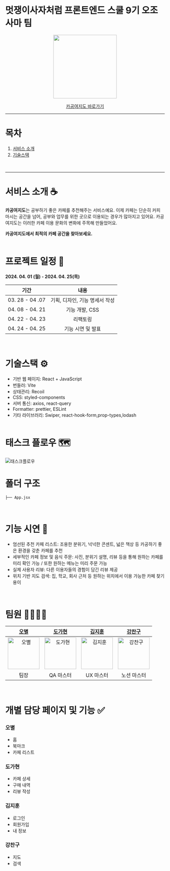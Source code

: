 # 멋쟁이사자처럼 프론트엔드 스쿨 9기 오조사마 팀
<div align="center"> 
    <img src="https://github.com/loeybho/Cagong/assets/85167497/6c7d05b1-044e-47d3-a4de-699c7ae34bca" style="width:200px;">
 <br />
  
  [카공여지도 바로가기](https://cagongmap.netlify.app/)
</div>

---

# 목차
1. [서비스 소개](#서비스-소개-)
2. [기술스택](#기술스택-)

<br />

---

# 서비스 소개 ☕️
**카공여지도**는 공부하기 좋은 카페를 추천해주는 서비스예요. 이제 카페는 단순히 커피 마시는 공간을 넘어, 공부와 업무를 위한 곳으로 이용되는 경우가 많아지고 있어요. 카공여지도는 이러한 카페 이용 문화의 변화에 주목해 만들었어요.

**카공여지도에서 최적의 카페 공간을 찾아보세요.**
<br /><br />

# 프로젝트 일정 📅
**2024. 04. 01 (월) - 2024. 04. 25(목)**

|기간|내용|
| :----: | :--: |
|03. 28 - 04 .07 |기획, 디자인, 기능 명세서 작성|
|04. 08 - 04. 21 |기능 개발, CSS|
|04. 22 - 04. 23 |리팩토링|
|04. 24 - 04. 25 |기능 시연 및 발표|

<br />

# 기술스택 ⚙️
- 기반 웹 페이지: React + JavaScript
- 번들러: Vite
- 상태관리: Recoil
- CSS: styled-components
- 서버 통신: axios, react-query
- Formatter: prettier, ESLint
- 기타 라이브러리: Swiper, react-hook-form,prop-types,lodash
<br /><br />

# 태스크 플로우 🗺️
<img alt="태스크플로우" src="https://github.com/loeybho/Cagong/assets/85167497/21b82b6d-2674-4ab3-b0b5-c56db161dd5d">

<br />

# 폴더 구조
  ```
├── App.jsx
  ```
<br />

# 기능 시연 👀
- 엄선된 추천 카페 리스트: 조용한 분위기, 넉넉한 콘센트, 넓은 책상 등 카공하기 좋은 환경을 갖춘 카페를 추천
- 세부적인 카페 정보 및 음식 주문: 사진, 분위기 설명, 리뷰 등을 통해 원하는 카페를 미리 확인 가능 / 또한 원하는 메뉴는 미리 주문 가능
- 실제 사용자 리뷰: 다른 이용자들의 경험이 담긴 리뷰 제공
- 위치 기반 지도 검색: 집, 학교, 회사 근처 등 원하는 위치에서 이용 가능한 카페 찾기 용이

<br />

# 팀원 🧑‍🧑‍🧒‍🧒

| [오별](https://github.com/loeybho) | [도가현](https://github.com/do990118) | [김지훈](https://github.com/noohijimik) | [강찬구](https://github.com/lovemagician) |
| :---: | :---: | :---: | :---: |
| <img alt="오별" src="https://github.com/loeybho/Cagong/assets/85167497/0bf08f4e-0e6a-4cf8-a483-3cdfbc94d4f2" height="100" width="100"> | <img alt="도가현" src="https://github.com/loeybho/Cagong/assets/85167497/d9a3e5b1-c99d-4e54-92b1-1a8a3c416988" height="100" width="100"> | <img alt="김지훈" src="https://github.com/loeybho/Cagong/assets/85167497/b904dfca-e28c-4caa-aff6-45f9b05ce3f2" height="100" width="100"> | <img alt="강찬구" src="https://github.com/loeybho/Cagong/assets/85167497/25ce94d0-956c-4435-b042-3a8738cef955" height="100" width="100"> |
| 팀장 | QA 마스터 | UX 마스터 | 노션 마스터 |

<br />

# 개별 담당 페이지 및 기능 ✅
### 오별
- 홈
- 북마크
- 카페 리스트

### 도가현
- 카페 상세
- 구매 내역
- 리뷰 작성

### 김지훈
- 로그인
- 회원가입
- 내 정보

### 강찬구
- 지도
- 검색
